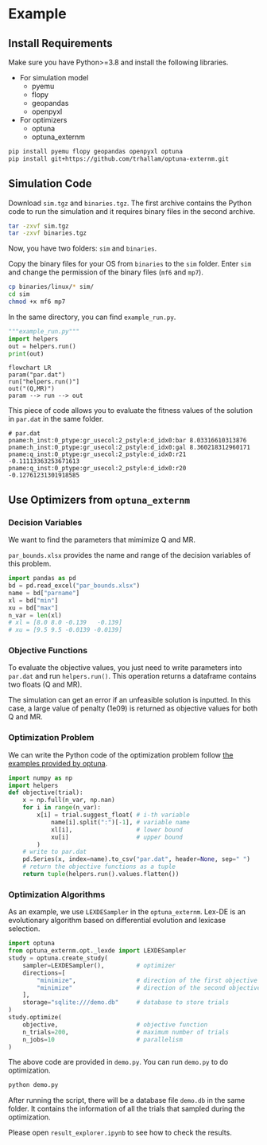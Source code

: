 # Example

## Install Requirements

Make sure you have Python>=3.8 and install the following libraries.

- For simulation model
  - pyemu
  - flopy
  - geopandas
  - openpyxl
- For optimizers
  - optuna
  - optuna_externm

```bash
pip install pyemu flopy geopandas openpyxl optuna
pip install git+https://github.com/trhallam/optuna-externm.git
```

## Simulation Code

Download `sim.tgz` and `binaries.tgz`. The first archive contains the Python code to run the simulation and it requires binary files in the second archive.

```bash
tar -zxvf sim.tgz
tar -zxvf binaries.tgz
```

Now, you have two folders: `sim` and `binaries`.

Copy the binary files for your OS from `binaries` to the `sim` folder. Enter `sim` and change the permission of the binary files (`mf6` and `mp7`).

```bash
cp binaries/linux/* sim/
cd sim
chmod +x mf6 mp7
```

In the same directory, you can find `example_run.py`.

```python
"""example_run.py"""
import helpers
out = helpers.run()
print(out)
```

```mermaid
flowchart LR
param("par.dat")
run["helpers.run()"]
out("(Q,MR)")
param --> run --> out
```

This piece of code allows you to evaluate the fitness values of the solution in `par.dat` in the same folder.

```dat
# par.dat
pname:h_inst:0_ptype:gr_usecol:2_pstyle:d_idx0:bar 8.03316610313876
pname:h_inst:0_ptype:gr_usecol:2_pstyle:d_idx0:gal 8.360218312960171
pname:q_inst:0_ptype:gr_usecol:2_pstyle:d_idx0:r21 -0.11113363253671613
pname:q_inst:0_ptype:gr_usecol:2_pstyle:d_idx0:r20 -0.12761231301918585
```

## Use Optimizers from `optuna_externm`

### Decision Variables

We want to find the parameters that mimimize Q and MR.

`par_bounds.xlsx` provides the name and range of the decision variables of this problem.

```python
import pandas as pd
bd = pd.read_excel("par_bounds.xlsx")
name = bd["parname"]
xl = bd["min"]
xu = bd["max"]
n_var = len(xl)
# xl = [8.0 8.0 -0.139   -0.139]
# xu = [9.5 9.5 -0.0139 -0.0139]
```

### Objective Functions

To evaluate the objective values, you just need to write parameters into `par.dat` and run `helpers.run()`. This operation returns a dataframe contains two floats (Q and MR).

The simulation can get an error if an unfeasible solution is inputted. In this case, a large value of penalty (1e09) is returned as objective values for both Q and MR.

### Optimization Problem

We can write the Python code of the optimization problem follow [the examples provided by optuna]().

```python
import numpy as np
import helpers
def objective(trial):
    x = np.full(n_var, np.nan)
    for i in range(n_var):
        x[i] = trial.suggest_float( # i-th variable
            name[i].split(":")[-1], # variable name
            xl[i],                  # lower bound
            xu[i]                   # upper bound
        )
    # write to par.dat
    pd.Series(x, index=name).to_csv("par.dat", header=None, sep=" ")
    # return the objective functions as a tuple
    return tuple(helpers.run().values.flatten())
```

### Optimization Algorithms

As an example, we use `LEXDESampler` in the `optuna_externm`. Lex-DE is an evolutionary algorithm based on differential evolution and lexicase selection.

```python
import optuna
from optuna_externm.opt._lexde import LEXDESampler
study = optuna.create_study(
    sampler=LEXDESampler(),         # optimizer
    directions=[
        "minimize",                 # direction of the first objective
        "minimize"                  # direction of the second objective
    ],
    storage="sqlite:///demo.db"     # database to store trials
)
study.optimize(
    objective,                      # objective function
    n_trials=200,                   # maximum number of trials
    n_jobs=10                       # parallelism
)
```

The above code are provided in `demo.py`. You can run `demo.py` to do optimization.

```bash
python demo.py
```

After running the script, there will be a database file `demo.db` in the same folder. It contains the information of all the trials that sampled during the optimization.

Please open `result_explorer.ipynb` to see how to check the results.

